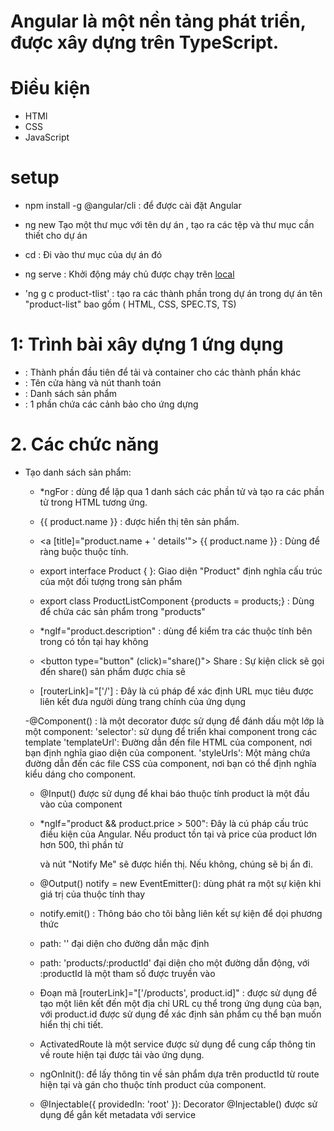 # Angular là một nền tảng phát triển, được xây dựng trên TypeScript.
# Điều kiện 
+ HTMl
+ CSS
+ JavaScript

#  setup
+ npm install -g @angular/cli : để được cài đặt Angular
+ ng new <project name> Tạo một thư mục với tên dự án , tạo ra các tệp và thư mục cần thiết cho dự án
+ cd  <project name> : Đi vào thư mục của dự án đó
+ ng serve : Khởi động máy chủ được chạy trên [local](http://localhost:4200/)

+ 'ng g c product-tlist' : tạo ra các thành phần trong dự án trong dự án tên "product-list" bao gồm ( HTML, CSS, SPEC.TS, TS)

# 1: Trình bài xây dựng 1 ứng dụng 
+ <app-root> : Thành phần đầu tiên để tải và container cho các thành phần khác
+ <app-top-bar> : Tên cửa hàng và nút thanh toán 
+ <app-product-list> : Danh sách sản phẩm
+ <app-product-alerts> : 1 phần chứa các cảnh bảo cho ứng dựng 

# 2. Các chức năng
+ Tạo danh sách sản phẩm:
  - *ngFor : dùng để lặp qua 1 danh sách các phần tử và tạo ra các phần tử trong HTML tương ứng.

  - {{ product.name }} : được hiển thị tên sản phẩm.

  - <a [title]="product.name + ' details'">
      {{ product.name }} : Dùng để ràng buộc thuộc tính. 

   - export interface Product { }: Giao diện "Product" định nghĩa cấu trúc của một đối tượng trong sản phẩm

    - export class ProductListComponent {products = products;} : Dùng để chứa các sản phẩm trong "products"

    - *ngIf="product.description" : dùng để kiểm tra các thuộc tính bên trong có tồn tại hay không 

    - <button type="button" (click)="share()"> Share</button> :  Sự kiện click sẽ gọi đến share() sản phẩm được chia sẽ

    - [routerLink]="['/'] : Đây là cú pháp để xác định URL mục tiêu được liên kết đưa người dùng trang chính của ứng dụng 

    -@Component() : là một decorator được sử dụng để đánh dấu một lớp là một component:
        'selector': sử dụng để triển khai component trong các template
        'templateUrl': Đường dẫn đến file HTML của component, nơi bạn định nghĩa giao diện của component.
        'styleUrls': Một mảng chứa đường dẫn đến các file CSS của component, nơi bạn có thể định nghĩa kiểu dáng cho component.
    
    -  @Input() được sử dụng để khai báo thuộc tính product là một đầu vào của component

    - *ngIf="product && product.price > 500": Đây là cú pháp cấu trúc điều kiện của Angular. Nếu product tồn tại và price của product lớn hơn 500, thì phần tử <p> và nút "Notify Me" sẽ được hiển thị. Nếu không, chúng sẽ bị ẩn đi.

    - @Output() notify = new EventEmitter(): dùng phát ra một sự kiện khi giá trị của thuộc tính thay

    - notify.emit() : Thông báo cho tôi bằng liên kết sự kiện để dọi phương thức

    - path: '' đại diện cho đường dẫn mặc định 

    - path: 'products/:productId' đại diện cho một đường dẫn động, với :productId là một tham số được truyền vào

    - Đoạn mã [routerLink]="['/products', product.id]" : được sử dụng để tạo một liên kết đến một địa chỉ URL cụ thể trong ứng dụng của bạn, với product.id được sử dụng để xác định sản phẩm cụ thể bạn muốn hiển thị chi tiết.

    - ActivatedRoute là một service được sử dụng để cung cấp thông tin về route hiện tại được tải vào ứng dụng.

    - ngOnInit(): để lấy thông tin về sản phẩm dựa trên productId từ route hiện tại và gán cho thuộc tính product của component.

    - @Injectable({ providedIn: 'root' }): Decorator @Injectable() được sử dụng để gắn kết metadata với service